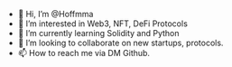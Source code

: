 - 👋 Hi, I’m @Hoffmma
- 👀 I’m interested in Web3, NFT, DeFi Protocols
- 🌱 I’m currently learning Solidity and Python
- 💞️ I’m looking to collaborate on new startups, protocols.
- 📫 How to reach me via DM Github.

<!---
Hoffmma/Hoffmma is a ✨ special ✨ repository because its `README.md` (this file) appears on your GitHub profile.
You can click the Preview link to take a look at your changes.
--->

